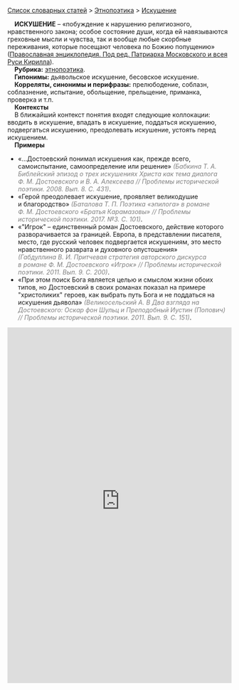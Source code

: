 <style>
st { color: Gray;
  font-style: italic;}
</style>

[Список словарных статей](https://thesaurus-dostoevsky.github.io/Thesaurus/) > [Этнопоэтика](ethnopoe.md) > [Искушение](искушение.md) 

&nbsp;&nbsp;&nbsp;&nbsp;**ИСКУШЕНИЕ** – «побуждение к нарушению религиозного, нравственного закона; особое состояние души, когда ей навязываются греховные мысли и чувства, так и вообще любые скорбные переживания, которые посещают человека по Божию попущению» ([Православная энциклопедия. Под ред. Патриарха Московского и всея Руси Кирилла](https://pravenc.ru)).  
&nbsp;&nbsp;&nbsp;&nbsp;**Рубрика:** [этнопоэтика](ethnopoe.md).  
&nbsp;&nbsp;&nbsp;&nbsp;**Гипонимы:** дьявольское искушение, бесовское искушение.  
&nbsp;&nbsp;&nbsp;&nbsp;**Корреляты, синонимы и перифразы:** прелюбодение, соблазн, соблазнение, испытание, обольщение, прельщение,  приманка, проверка и т.п.  
&nbsp;&nbsp;&nbsp;&nbsp;**Контексты**  
&nbsp;&nbsp;&nbsp;&nbsp;В ближайший контекст понятия входят следующие коллокации: вводить в искушение, впадать в искушение, поддаться искушению, подвергаться искушению, преодолевать искушение, устоять перед искушением.  <br>
&nbsp;&nbsp;&nbsp;&nbsp;**Примеры**  
* «…Достоевский понимал искушения как, прежде всего, самоиспытание, самоопределение или решение» <st>(Бабкина Т. А. Библейский эпизод о трех искушениях Христа как тема диалога Ф. М. Достоевского и В. А. Алексеева // Проблемы исторической поэтики. 2008. Вып. 8. С. 431)</st>.
* «Герой преодолевает искушение, проявляет великодушие и благородство» <st>(Баталова Т. П. Поэтика «эпилога» в романе Ф. М. Достоевского «Братья Карамазовы» // Проблемы исторической поэтики. 2017. №3. С. 101)</st>.
* «"Игрок" – единственный роман Достоевского, действие которого разворачивается за границей. Европа, в представлении писателя, место, где русский человек подвергается искушениям, это место нравственного разврата и духовного опустошения» <st>(Габдуллина В. И. Притчевая стратегия авторского дискурса в романе Ф. М. Достоевского «Игрок» // Проблемы исторической поэтики. 2011. Вып. 9. С. 200)</st>.
* «При этом поиск Бога является целью и смыслом жизни обоих типов, но Достоевский в своих романах показал на примере "христоликих" героев, как выбрать путь Бога и не поддаться на искушения дьявола» <st>(Великосельский А. В Два взгляда на Достоевского: Оскар фон Шульц и Преподобный Иустин (Попович) // Проблемы исторической поэтики. 2011. Вып. 9. С. 151)</st>.  

<iframe src="https://thesaurus-dostoevsky.github.io/nk/искушение.html" style="border:0px;width:100%;height:800px" allowfullscreen="true" webkitallowfullscreen="true" mozallowfullscreen="true">
